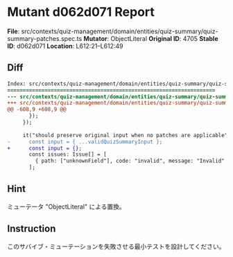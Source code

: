 # Mutant d062d071 Report

**File**: src/contexts/quiz-management/domain/entities/quiz-summary/quiz-summary-patches.spec.ts
**Mutator**: ObjectLiteral
**Original ID**: 4705
**Stable ID**: d062d071
**Location**: L612:21–L612:49

## Diff

```diff
Index: src/contexts/quiz-management/domain/entities/quiz-summary/quiz-summary-patches.spec.ts
===================================================================
--- src/contexts/quiz-management/domain/entities/quiz-summary/quiz-summary-patches.spec.ts	original
+++ src/contexts/quiz-management/domain/entities/quiz-summary/quiz-summary-patches.spec.ts	mutated #4705
@@ -608,9 +608,9 @@
       });
     });
 
     it("should preserve original input when no patches are applicable", () => {
-      const input = { ...validQuizSummaryInput };
+      const input = {};
       const issues: Issue[] = [
         { path: ["unknownField"], code: "invalid", message: "Invalid" },
       ];
```

## Hint

ミューテータ "ObjectLiteral" による置換。

## Instruction

このサバイブ・ミューテーションを失敗させる最小テストを設計してください。
